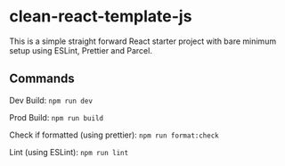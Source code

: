 # clean-react-template-js

This is a simple straight forward React starter project with bare minimum setup using ESLint, Prettier and Parcel. 

## Commands
Dev Build: `npm run dev`

Prod Build: `npm run build`

Check if formatted (using prettier): `npm run format:check` 

Lint (using ESLint): `npm run lint`